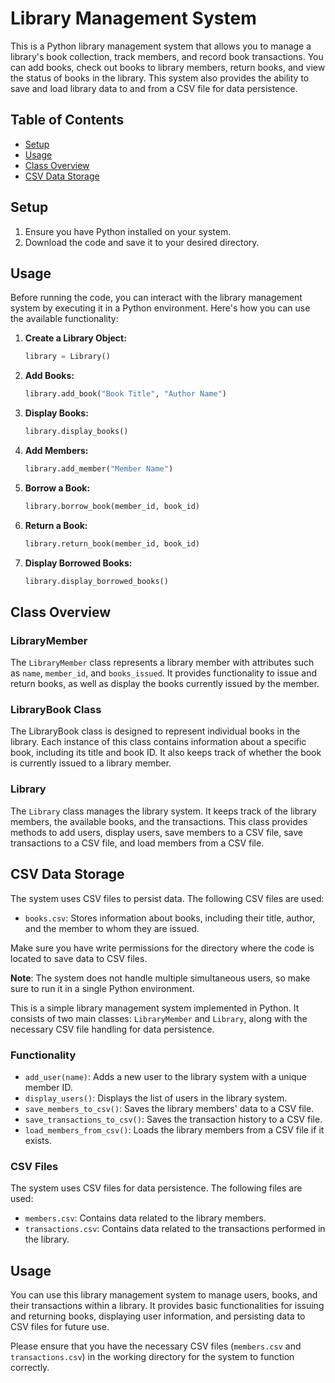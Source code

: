 # Library Management System

This is a Python library management system that allows you to manage a library's book collection, track members, and record book transactions. You can add books, check out books to library members, return books, and view the status of books in the library. This system also provides the ability to save and load library data to and from a CSV file for data persistence.

## Table of Contents
- [Setup](#setup)
- [Usage](#usage)
- [Class Overview](#class-overview)
- [CSV Data Storage](#csv-data-storage)

## Setup
1. Ensure you have Python installed on your system.
2. Download the code and save it to your desired directory.

## Usage

Before running the code, you can interact with the library management system by executing it in a Python environment. Here's how you can use the available functionality:

1. **Create a Library Object:**
   ```python
   library = Library()
   ```

2. **Add Books:**
   ```python
   library.add_book("Book Title", "Author Name")
   ```

3. **Display Books:**
   ```python
   library.display_books()
   ```

4. **Add Members:**
   ```python
   library.add_member("Member Name")
   ```

5. **Borrow a Book:**
   ```python
   library.borrow_book(member_id, book_id)
   ```

6. **Return a Book:**
   ```python
   library.return_book(member_id, book_id)
   ```

7. **Display Borrowed Books:**
   ```python
   library.display_borrowed_books()
   ```

## Class Overview

### LibraryMember

The `LibraryMember` class represents a library member with attributes such as `name`, `member_id`, and `books_issued`. It provides functionality to issue and return books, as well as display the books currently issued by the member.

### LibraryBook Class

The LibraryBook class is designed to represent individual books in the library. Each instance of this class contains information about a specific book, including its title and book ID. It also keeps track of whether the book is currently issued to a library member.

### Library

The `Library` class manages the library system. It keeps track of the library members, the available books, and the transactions. This class provides methods to add users, display users, save members to a CSV file, save transactions to a CSV file, and load members from a CSV file.

## CSV Data Storage

The system uses CSV files to persist data. The following CSV files are used:

- `books.csv`: Stores information about books, including their title, author, and the member to whom they are issued.

Make sure you have write permissions for the directory where the code is located to save data to CSV files.

**Note**: The system does not handle multiple simultaneous users, so make sure to run it in a single Python environment.

This is a simple library management system implemented in Python. It consists of two main classes: `LibraryMember` and `Library`, along with the necessary CSV file handling for data persistence.



### Functionality

- `add_user(name)`: Adds a new user to the library system with a unique member ID.
- `display_users()`: Displays the list of users in the library system.
- `save_members_to_csv()`: Saves the library members' data to a CSV file.
- `save_transactions_to_csv()`: Saves the transaction history to a CSV file.
- `load_members_from_csv()`: Loads the library members from a CSV file if it exists.

### CSV Files

The system uses CSV files for data persistence. The following files are used:

- `members.csv`: Contains data related to the library members.
- `transactions.csv`: Contains data related to the transactions performed in the library.

## Usage

You can use this library management system to manage users, books, and their transactions within a library. It provides basic functionalities for issuing and returning books, displaying user information, and persisting data to CSV files for future use.

Please ensure that you have the necessary CSV files (`members.csv` and `transactions.csv`) in the working directory for the system to function correctly.
